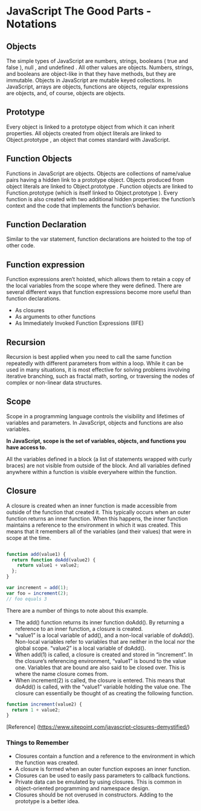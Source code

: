 # JavaScript The Good Parts - Notations

## Objects

The simple types of JavaScript are numbers, strings, booleans ( true and false ), null , and undefined . All other values are objects. Numbers, strings, and booleans are object-like in that they have methods, but they are immutable. Objects in JavaScript are mutable keyed collections. In JavaScript, arrays are objects, functions are objects, regular expressions are objects, and, of course, objects are objects.

## Prototype

Every object is linked to a prototype object from which it can inherit properties. All objects created from object literals are linked to Object.prototype , an object that comes standard with JavaScript.

## Function Objects

Functions in JavaScript are objects. Objects are collections of name/value pairs having a hidden link to a prototype object. Objects produced from object literals are linked to Object.prototype . Function objects are linked to Function.prototype (which is itself linked to Object.prototype ). Every function is also created with two additional hidden properties: the function’s context and the code that implements the function’s behavior.

## Function Declaration

Similar to the var statement, function declarations are hoisted to the top of other code.


## Function expression

Function expressions aren’t hoisted, which allows them to retain a copy of the local variables from the scope where they were defined.
There are several different ways that function expressions become more useful than function declarations.

- As closures
- As arguments to other functions
- As Immediately Invoked Function Expressions (IIFE)

## Recursion

Recursion is best applied when you need to call the same function repeatedly with different parameters from within a loop. While it can be used in many situations, it is most effective for solving problems involving iterative branching, such as fractal math, sorting, or traversing the nodes of complex or non-linear data structures.

## Scope

Scope in a programming language controls the visibility and lifetimes of variables and parameters.
In JavaScript, objects and functions are also variables.

**In JavaScript, scope is the set of variables, objects, and functions you have access to.**

All the variables defined in a block (a list of statements wrapped with curly braces) are not visible from outside of the block. And all variables defined anywhere within a function is visible everywhere within the function.


## Closure

A closure is created when an inner function is made accessible from outside of the function that created it. This typically occurs when an outer function returns an inner function.  When this happens, the inner function maintains a reference to the environment in which it was created.  This means that it remembers all of the variables (and their values) that were in scope at the time.


```js

function add(value1) {
  return function doAdd(value2) {
    return value1 + value2;
  };
}

var increment = add(1);
var foo = increment(2);
// foo equals 3

```

There are a number of things to note about this example.

- The add() function returns its inner function doAdd(). By returning a reference to an inner function, a closure is created.
- “value1” is a local variable of add(), and a non-local variable of doAdd(). Non-local variables refer to variables that are neither in the local nor the global scope.  “value2” is a local variable of doAdd().
- When add(1) is called, a closure is created and stored in “increment”. In the closure’s referencing environment, “value1” is bound to the value one.  Variables that are bound are also said to be closed over. This is where the name closure comes from.
- When increment(2) is called, the closure is entered. This means that doAdd() is called, with the “value1” variable holding the value one. The closure can essentially be thought of as creating the following function.

```js
function increment(value2) {
  return 1 + value2;
}
```

[Reference] (https://www.sitepoint.com/javascript-closures-demystified/)


### Things to Remember

- Closures contain a function and a reference to the environment in which the function was created.
- A closure is formed when an outer function exposes an inner function.
- Closures can be used to easily pass parameters to callback functions.
- Private data can be emulated by using closures.  This is common in object-oriented programming and namespace design.
- Closures should be not overused in constructors.  Adding to the prototype is a better idea.
